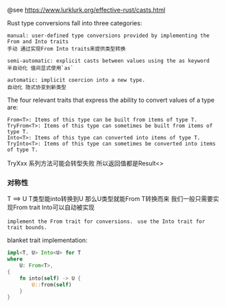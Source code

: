 @see https://www.lurklurk.org/effective-rust/casts.html

Rust type conversions fall into three categories:


    manual: user-defined type conversions provided by implementing the From and Into traits
    手动 通过实现From Into traits来提供类型转换

    semi-automatic: explicit casts between values using the as keyword
    半自动化 值间显式使用`as`

    automatic: implicit coercion into a new type.
    自动化 隐式协变到新类型

The four relevant traits that express the ability to convert values of a type are:

    From<T>: Items of this type can be built from items of type T.
    TryFrom<T>: Items of this type can sometimes be built from items of type T.
    Into<T>: Items of this type can converted into items of type T.
    TryInto<T>: Items of this type can sometimes be converted into items of type T.

TryXxx 系列方法可能会转型失败 所以返回值都是Result<>

### 对称性

T ==> U      T类型能into转换到U 那么U类型就能From T转换而来 
我们一般只需要实现From trait Into可以自动被实现

`implement the From trait for conversions. `
`use the Into trait for trait bounds.`

blanket trait implementation:
```rust
impl<T, U> Into<U> for T
where
    U: From<T>,
{
    fn into(self) -> U {
        U::from(self)
    }
}
```
